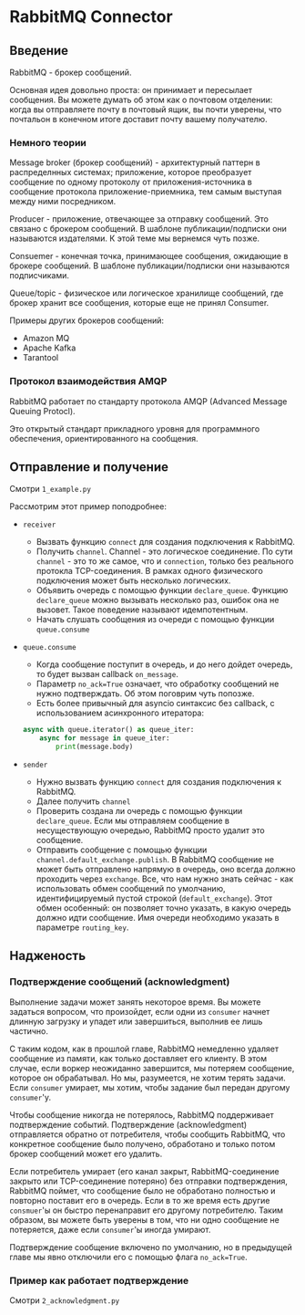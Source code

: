 # RabbitMQ Connector

## Введение

RabbitMQ - брокер сообщений.

Основная идея довольно проста: он принимает и пересылает сообщения. Вы можете думать об этом как о почтовом отделении: когда вы отправляете почту в почтовый ящик, вы почти уверены, что почтальон в конечном итоге доставит почту вашему получателю.

### Немного теории

Message broker (брокер сообщений) - архитектурный паттерн в распределнных системах; приложение, которое преобразует сообщение по одному протоколу от приложения-источника в сообщение протокола приложение-приемника, тем самым выступая между ними посредником.

Producer - приложение, отвечающее за отправку сообщений. Это связано с брокером сообщений. В шаблоне публикации/подписки они называются издателями. К этой теме мы вернемся чуть позже.

Consuemer - конечная точка, принимающее сообщения, ожидающие в брокере сообщений. В шаблоне публикации/подписки они называются подписчиками.

Queue/topic - физическое или логическое хранилище сообщений, где брокер хранит все сообщения, которые еще не принял Consumer.

Примеры других брокеров сообщений:

-   Amazon MQ
-   Apache Kafka
-   Tarantool

### Протокол взаимодействия AMQP

RabbitMQ работает по стандарту протокола AMQP (Advanced Message Queuing Protocl).

Это открытый стандарт прикладного уровня для программного обеспечения, ориентированного на сообщения.

## Отправление и получение

Смотри `1_example.py`

Рассмотрим этот пример поподробнее:

-   `receiver`
    -   Вызвать функцию `connect` для создания подключения к RabbitMQ.
    -   Получить `channel`. Channel - это логическое соединение. По сути `channel` - это то же самое, что и `connection`, только без реального протокла TCP-соединения. В рамках одного физического подключения может быть несколько логических.
    -   Объявить очередь с помощью функции `declare_queue`. Функцию `declare_queue` можно вызывать несколько раз, ошибок она не вызовет. Такое поведение называют идемпотентным.
    -   Начать слушать сообщения из очереди с помощью функции `queue.consume`

-   `queue.consume`
    -   Когда сообщение поступит в очередь, и до него дойдет очередь, то будет вызван callback `on_message`.
    -   Параметр `no_ack=True` означает, что обработку сообщений не нужно подтверждать. Об этом поговрим чуть попозже.
    -   Есть более привычный для asyncio синтаксис без callback, с использованием асинхронного итератора:
    ```python
    async with queue.iterator() as queue_iter:
        async for message in queue_iter:
            print(message.body)
    ```

-   `sender`
    -   Нужно вызвать функцию `connect` для создания подключения к RabbitMQ.
    -   Далее получить `channel`
    -   Проверить создана ли очередь с помощью функции `declare_queue`. Если мы отправляем сообщение в несуществующую очередью, RabbitMQ просто удалит это сообщение.
    -   Отправить сообщение с помощью функции `channel.default_exchange.publish`. В RabbitMQ сообщение не может быть отправлено напрямую в очередь, оно всегда должно проходить через `exchange`. Все, что нам нужно знать сейчас - как использовать обмен сообщений по умолчанию, идентифицируемый пустой строкой (`default_exchange`). Этот обмен особенный: он позволяет точно указать, в какую очередь должно идти сообщение. Имя очереди необходимо указать в параметре `routing_key`.

## Надженость

### Подтверждение сообщений (acknowledgment)

Выполнение задачи может занять некоторое время. Вы можете задаться вопросом, что произойдет, если одни из `consumer` начнет длинную загрузку и упадет или завершиться, выполнив ее лишь частично.

С таким кодом, как в прошлой главе, RabbitMQ немедленно удаляет сообщение из памяти, как только доставляет его клиенту. В этом случае, если воркер неожиданно завершится, мы потеряем сообщение, которое он обрабатывал. Но мы, разумеется, не хотим терять задачи. Если `consumer` умирает, мы хотим, чтобы задание был передан другому `consumer`'у.

Чтобы сообщение никогда не потерялось, RabbitMQ поддерживает подтверждение событий. Подтверждение (acknowledgment) отправляется обратно от потребителя, чтобы сообщить RabbitMQ, что конкретное сообщение было получено, обработано и только потом брокер сообщений может его удалить.

Если потребитель умирает (его канал закрыт, RabbitMQ-соединение закрыто или TCP-соединение потеряно) без отправки подтверждения, RabbitMQ поймет, что сообщение было не обработано полностью и повторно поставит его в очередь. Если в то же время есть другие `consmuer`'ы он быстро перенаправит его другому потребителю. Таким образом, вы можете быть уверены в том, что ни одно сообщение не потеряется, даже если `consumer`'ы иногда умирают.

Подтверждение сообщение включено по умолчанию, но в предыдущей главе мы явно отключили его с помощью флага `no_ack=True`.

### Пример как работает подтверждение

Смотри `2_acknowledgment.py`